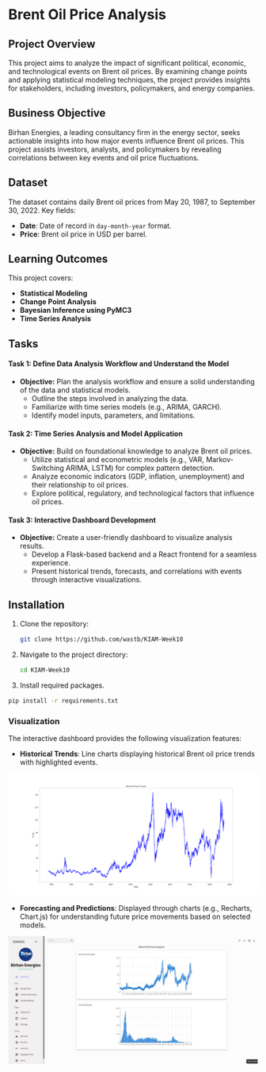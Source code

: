 # Brent Oil Price Analysis

## Project Overview
This project aims to analyze the impact of significant political, economic, and technological events on Brent oil prices. By examining change points and applying statistical modeling techniques, the project provides insights for stakeholders, including investors, policymakers, and energy companies.

## Business Objective
Birhan Energies, a leading consultancy firm in the energy sector, seeks actionable insights into how major events influence Brent oil prices. This project assists investors, analysts, and policymakers by revealing correlations between key events and oil price fluctuations.

## Dataset
The dataset contains daily Brent oil prices from May 20, 1987, to September 30, 2022. Key fields:
- **Date**: Date of record in `day-month-year` format.
- **Price**: Brent oil price in USD per barrel.

## Learning Outcomes
This project covers:
- **Statistical Modeling**
- **Change Point Analysis**
- **Bayesian Inference using PyMC3**
- **Time Series Analysis**

## Tasks
#### Task 1: Define Data Analysis Workflow and Understand the Model
- **Objective:** Plan the analysis workflow and ensure a solid understanding of the data and statistical models.
  - Outline the steps involved in analyzing the data.
  - Familiarize with time series models (e.g., ARIMA, GARCH).
  - Identify model inputs, parameters, and limitations.

#### Task 2: Time Series Analysis and Model Application
- **Objective:** Build on foundational knowledge to analyze Brent oil prices.
  - Utilize statistical and econometric models (e.g., VAR, Markov-Switching ARIMA, LSTM) for complex pattern detection.
  - Analyze economic indicators (GDP, inflation, unemployment) and their relationship to oil prices.
  - Explore political, regulatory, and technological factors that influence oil prices.
#### Task 3: Interactive Dashboard Development
- **Objective:** Create a user-friendly dashboard to visualize analysis results.
  - Develop a Flask-based backend and a React frontend for a seamless experience.
  - Present historical trends, forecasts, and correlations with events through interactive visualizations.

## Installation
1. Clone the repository:
   ```bash
   git clone https://github.com/wastb/KIAM-Week10

2. Navigate to the project directory:
    ```bash
    cd KIAM-Week10
    ```
3. Install required packages.
  ```bash
  pip install -r requirements.txt
  ```
### Visualization

The interactive dashboard provides the following visualization features:

- **Historical Trends**: Line charts displaying historical Brent oil price trends with highlighted events.

![Price Trend](figures/price_trend.png) 

- **Forecasting and Predictions**: Displayed through charts (e.g., Recharts, Chart.js) for understanding future price movements based on selected models.

![Dashboard](figures/dashboard-price.png)